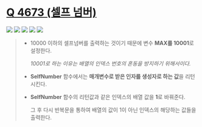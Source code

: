 # [Q 4673 (셀프 넘버)](https://www.acmicpc.net/problem/4673)

<img src="https://img.shields.io/badge/Level-Silver 5-lightgrey"> <img src="https://img.shields.io/badge/Memory-1112%20KB-blue"> <img src="https://img.shields.io/badge/Time-0%20ms-brightgreen"> <img src="https://img.shields.io/badge/Length-388%20B-red"> <img src="https://img.shields.io/badge/Language-C-blueviolet">



> - 10000 이하의 셀프넘버를 출력하는 것이기 때문에 변수 **MAX를 10001**로 설정한다.
>
>   *10001로 하는 이유는 배열의 인덱스 번호의 혼동을 방지하기 위해서이다.*
>
> - **SelfNumber** 함수에서는 **매개변수로 받은 인자를 생성자로 하는 값**을 리턴시킨다.
>
> - **SelfNumber** 함수의 리턴값과 같은 인덱스의 배열 값을 **1**로 바꿔준다.
>
>   그 후 다시 반복문을 통하여 배열의 값이 1이 아닌 인덱스의 해당하는 값들을 출력한다.
